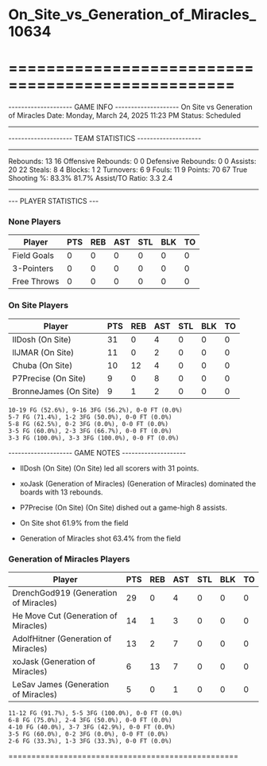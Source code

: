 # On_Site_vs_Generation_of_Miracles_10634

==================================================
==================================================

-------------------- GAME INFO --------------------
On Site vs Generation of Miracles
Date: Monday, March 24, 2025 11:23 PM
Status: Scheduled

--------------------------------------------------

-------------------- TEAM STATISTICS --------------------

---------------------------------------------------------------------------
Rebounds:                 13                        16
Offensive Rebounds:       0                         0
Defensive Rebounds:       0                         0
Assists:                  20                        22
Steals:                   8                         4
Blocks:                   1                         2
Turnovers:                6                         9
Fouls:                    11                        9
Points:                   70                        67
True Shooting %:          83.3%                     81.7%
Assist/TO Ratio:          3.3                       2.4

--------------------------------------------------

--- PLAYER STATISTICS ---

### None Players

|Player|PTS|REB|AST|STL|BLK|TO|
|---|---|---|---|---|---|---|
|Field Goals|0|0|0|0|0|0|
|3-Pointers|0|0|0|0|0|0|
|Free Throws|0|0|0|0|0|0|

### On Site Players

|Player|PTS|REB|AST|STL|BLK|TO|
|---|---|---|---|---|---|---|
|IlDosh (On Site)|31|0|4|0|0|0|
|llJMAR (On Site)|11|0|2|0|0|0|
|Chuba (On Site)|10|12|4|0|0|0|
|P7Precise (On Site)|9|0|8|0|0|0|
|BronneJames (On Site)|9|1|2|0|0|0|

```
10-19 FG (52.6%), 9-16 3FG (56.2%), 0-0 FT (0.0%)
5-7 FG (71.4%), 1-2 3FG (50.0%), 0-0 FT (0.0%)
5-8 FG (62.5%), 0-2 3FG (0.0%), 0-0 FT (0.0%)
3-5 FG (60.0%), 2-3 3FG (66.7%), 0-0 FT (0.0%)
3-3 FG (100.0%), 3-3 3FG (100.0%), 0-0 FT (0.0%)
```

-------------------- GAME NOTES --------------------

* IlDosh (On Site) (On Site) led all scorers with 31 points.
* xoJask (Generation of Miracles) (Generation of Miracles) dominated the boards with 13 rebounds.
* P7Precise (On Site) (On Site) dished out a game-high 8 assists.

* On Site shot 61.9% from the field

* Generation of Miracles shot 63.4% from the field

### Generation of Miracles Players

|Player|PTS|REB|AST|STL|BLK|TO|
|---|---|---|---|---|---|---|
|DrenchGod919 (Generation of Miracles)|29|0|4|0|0|0|
|He Move Cut (Generation of Miracles)|14|1|3|0|0|0|
|AdolfHitner (Generation of Miracles)|13|2|7|0|0|0|
|xoJask (Generation of Miracles)|6|13|7|0|0|0|
|LeSav James (Generation of Miracles)|5|0|1|0|0|0|

```
11-12 FG (91.7%), 5-5 3FG (100.0%), 0-0 FT (0.0%)
6-8 FG (75.0%), 2-4 3FG (50.0%), 0-0 FT (0.0%)
4-10 FG (40.0%), 3-7 3FG (42.9%), 0-0 FT (0.0%)
3-5 FG (60.0%), 0-2 3FG (0.0%), 0-0 FT (0.0%)
2-6 FG (33.3%), 1-3 3FG (33.3%), 0-0 FT (0.0%)
```

==================================================
